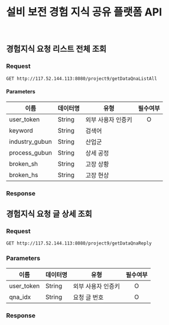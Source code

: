 # 설비 보전 경험 지식 공유 플랫폼 API
&nbsp; &nbsp; 
&nbsp; &nbsp; 
&nbsp; &nbsp; 

## 경험지식 요청 리스트 전체 조회

### Request

`GET http://117.52.144.113:8080/project9/getDataQnaListAll`

#### Parameters
|이름|데이터명|유형|필수여부|
|------|---|---|:---:|
|user_token|String|외부 사용자 인증키|O|
|keyword|String|검색어| |
|industry_gubun|String|산업군| |
|process_gubun|String|상세 공정| |
|broken_sh|String|고장 상황| |
|broken_hs|String|고장 현상| |

### Response
       
## 경험지식 요청 글 상세 조회

### Request

`GET http://117.52.144.113:8080/project9/getDataQnaReply`

### Parameters
|이름|데이터명|유형|필수여부|
|------|---|---|:---:|
|user_token|String|외부 사용자 인증키|O|
|qna_idx|String|요청 글 번호|O|

### Response
